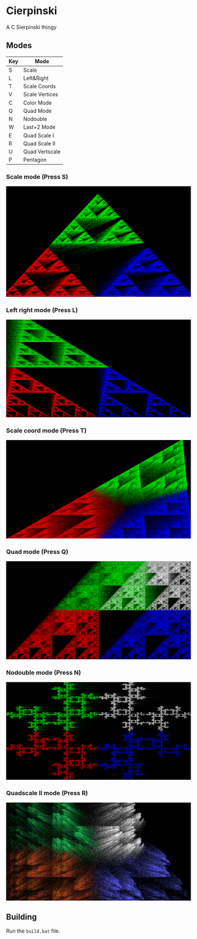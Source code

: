 # Cierpinski

A C Sierpinski thingy

## Modes 

| Key | Mode          |
|-----|---------------|
| S   | Scale         |
| L   | Left&Right    |
| T   | Scale Coords  |
| V   | Scale Vertices|
| C   | Color Mode    |
| Q   | Quad Mode     |
| N   | Nodouble      |
| W   | Last+2 Mode   |
| E   | Quad Scale I  |
| R   | Quad Scale II |
| U   | Quad Vertscale|
| P   | Pentagon      |

### Scale mode (Press S)
![Sierpinski Fractal](s.png)

### Left right mode (Press L)
![Sierpinski Fractal](l.png)

### Scale coord mode (Press T)
![Sierpinski Fractal](t.png)

### Quad mode (Press Q)
![Sierpinski Fractal](q.png)

### Nodouble mode (Press N)
![Sierpinski Fractal](n.png)

### Quadscale II mode (Press R)
![Sierpinski Fractal](r.png)

## Building

Run the `build.bat` file.
